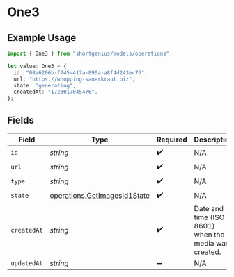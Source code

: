 # One3

## Example Usage

```typescript
import { One3 } from "shortgenius/models/operations";

let value: One3 = {
  id: "08a6206b-f745-417a-890a-a8f4d243ec76",
  url: "https://whopping-sauerkraut.biz",
  state: "generating",
  createdAt: "1723017045476",
};
```

## Fields

| Field                                                                        | Type                                                                         | Required                                                                     | Description                                                                  |
| ---------------------------------------------------------------------------- | ---------------------------------------------------------------------------- | ---------------------------------------------------------------------------- | ---------------------------------------------------------------------------- |
| `id`                                                                         | *string*                                                                     | :heavy_check_mark:                                                           | N/A                                                                          |
| `url`                                                                        | *string*                                                                     | :heavy_check_mark:                                                           | N/A                                                                          |
| `type`                                                                       | *string*                                                                     | :heavy_check_mark:                                                           | N/A                                                                          |
| `state`                                                                      | [operations.GetImagesId1State](../../models/operations/getimagesid1state.md) | :heavy_check_mark:                                                           | N/A                                                                          |
| `createdAt`                                                                  | *string*                                                                     | :heavy_check_mark:                                                           | Date and time (ISO 8601) when the media was created.                         |
| `updatedAt`                                                                  | *string*                                                                     | :heavy_minus_sign:                                                           | N/A                                                                          |